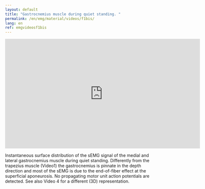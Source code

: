 ```yaml
---
layout: default
title: "Gastrocnemius muscle during quiet standing. "
permalink: /en/emg/material/videos/f1bis/
lang: en
ref: emgvideosf1bis
---
```


<iframe width="640" height="360" src="https://www.youtube.com/watch?v=cMBNdZnjNkk&rel=0" title="YouTube video player" frameborder="0" allow="accelerometer; autoplay; clipboard-write; encrypted-media; gyroscope; picture-in-picture; web-share" allowfullscreen></iframe>

Instantaneous surface distribution of the sEMG signal of the medial and lateral gastrocnemius muscle during quiet standing.  Differently from the trapezius muscle (Video1) the gastrocnemius is pinnate in the depth direction and most of the sEMG is due to the end-of-fiber effect at the superficial aponeurosis. No propagating motor unit action potentials are detected. See also Video 4 for a different (3D) representation.
